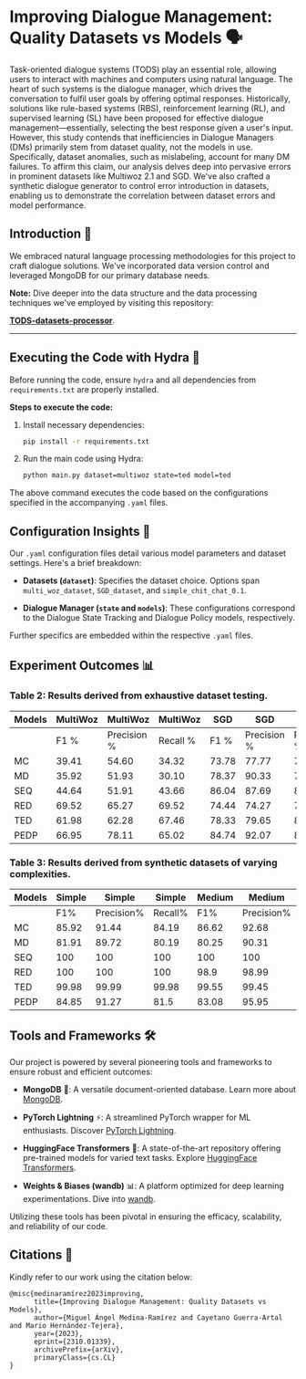 # Improving Dialogue Management: Quality Datasets vs Models 🗣️

Task-oriented dialogue systems (TODS) play an essential role, allowing users to interact with machines and computers using natural language. The heart of such systems is the dialogue manager, which drives the conversation to fulfil user goals by offering optimal responses. Historically, solutions like rule-based systems (RBS), reinforcement learning (RL), and supervised learning (SL) have been proposed for effective dialogue management—essentially, selecting the best response given a user's input. However, this study contends that inefficiencies in Dialogue Managers (DMs) primarily stem from dataset quality, not the models in use. Specifically, dataset anomalies, such as mislabeling, account for many DM failures. To affirm this claim, our analysis delves deep into pervasive errors in prominent datasets like Multiwoz 2.1 and SGD. We've also crafted a synthetic dialogue generator to control error introduction in datasets, enabling us to demonstrate the correlation between dataset errors and model performance.

## Introduction 📜

We embraced natural language processing methodologies for this project to craft dialogue solutions. We've incorporated data version control and leveraged MongoDB for our primary database needs.

**Note:** Dive deeper into the data structure and the data processing techniques we've employed by visiting this repository:

[**TODS-datasets-processor**](https://github.com/miguel-kjh/TODS-datasets-processor).


---

## Executing the Code with Hydra 🐍

Before running the code, ensure `hydra` and all dependencies from `requirements.txt` are properly installed.

**Steps to execute the code:**

1. Install necessary dependencies:
   ```bash
   pip install -r requirements.txt
   ```

2. Run the main code using Hydra:
   ```bash
   python main.py dataset=multiwoz state=ted model=ted
   ```

The above command executes the code based on the configurations specified in the accompanying `.yaml` files.

## Configuration Insights 📄

Our `.yaml` configuration files detail various model parameters and dataset settings. Here's a brief breakdown:

- **Datasets (`dataset`)**: Specifies the dataset choice. Options span `multi_woz_dataset`, `SGD_dataset`, and `simple_chit_chat_0.1`.

- **Dialogue Manager (`state` and `models`)**: These configurations correspond to the Dialogue State Tracking and Dialogue Policy models, respectively.

Further specifics are embedded within the respective `.yaml` files.

## Experiment Outcomes 📊

### Table 2: Results derived from exhaustive dataset testing.

| Models | **MultiWoz** |  **MultiWoz**     |  **MultiWoz**    | **SGD**  |    **SGD**   |   **SGD**    |
|--------|-------|-------|-------|-------|-------|-------|
|        | F1 %  | Precision % | Recall % | F1 %  | Precision % | Recall % |
| MC     | 39.41 | 54.60       | 34.32    | 73.78 | 77.77       | 71.20    |
| MD     | 35.92 | 51.93       | 30.10    | 78.37 | 90.33       | 72.32    |
| SEQ    | 44.64 | 51.91       | 43.66    | 86.04 | 87.69       | 84.65    |
| RED    | 69.52 | 65.27       | 69.52    | 74.44 | 74.27       | 77.61    |
| TED    | 61.98 | 62.28       | 67.46    | 78.33 | 79.65       | 80.25    |
| PEDP   | 66.95 | 78.11       | 65.02    | 84.74 | 92.07       | 81.30    |

### Table 3: Results derived from synthetic datasets of varying complexities.

| Models | **Simple** |  **Simple**     |  **Simple**     | **Medium** |    **Medium**   |     **Medium**  | **Hard** |    **Hard**    |    **Hard**    |
|--------|-------|-------|-------|-------|-------|-------|-------|-------|-------|
|        | F1%   | Precision% | Recall% | F1%   | Precision% | Recall% | F1%   | Precision% | Recall% |
| MC     | 85.92 | 91.44      | 84.19   | 86.62 | 92.68      | 84.12   | 85.8  | 91.74      | 83.38   |
| MD     | 81.91 | 89.72      | 80.19   | 80.25 | 90.31      | 77.66   | 80.45 | 90.36      | 77.87   |
| SEQ    | 100   | 100        | 100     | 100   | 100        | 100     | 99.76 | 99.76      | 99.76   |
| RED    | 100   | 100        | 100     | 98.9  | 98.99      | 98.95   | 90.11 | 94.97      | 89.55   |
| TED    | 99.98 | 99.99      | 99.98   | 99.55 | 99.45      | 99.71   | 98.67 | 99.03      | 98.52   |
| PEDP   | 84.85 | 91.27      | 81.5    | 83.08 | 95.95      | 76.57   | 87.55 | 97.45      | 81.56   |

## Tools and Frameworks 🛠️

Our project is powered by several pioneering tools and frameworks to ensure robust and efficient outcomes:

- **MongoDB** 🍃: A versatile document-oriented database. Learn more about [MongoDB](https://www.mongodb.com/).

- **PyTorch Lightning** ⚡: A streamlined PyTorch wrapper for ML enthusiasts. Discover [PyTorch Lightning](https://www.pytorchlightning.ai/).

- **HuggingFace Transformers** 🤗: A state-of-the-art repository offering pre-trained models for varied text tasks. Explore [HuggingFace Transformers](https://huggingface.co/transformers/).

- **Weights & Biases (wandb)** 📊: A platform optimized for deep learning experimentations. Dive into [wandb](https://wandb.ai/site).

Utilizing these tools has been pivotal in ensuring the efficacy, scalability, and reliability of our code.

## Citations 📝

Kindly refer to our work using the citation below:

```
@misc{medinaramírez2023improving,
      title={Improving Dialogue Management: Quality Datasets vs Models}, 
      author={Miguel Ángel Medina-Ramírez and Cayetano Guerra-Artal and Mario Hernández-Tejera},
      year={2023},
      eprint={2310.01339},
      archivePrefix={arXiv},
      primaryClass={cs.CL}
}
```
